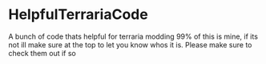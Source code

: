 # HelpfulTerrariaCode
A bunch of code thats helpful for terraria modding
99% of this is mine, if its not ill make sure at the top to let you know whos it is. Please make sure to check them out if so
